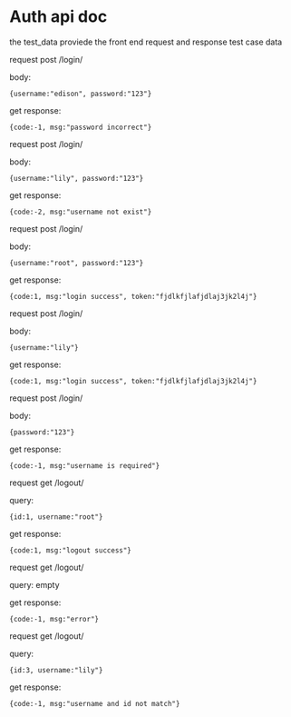 # Auth api doc


the test_data proviede the front end request and response test case data

request post /login/

body: 
```
{username:"edison", password:"123"}
```
get response:
```
{code:-1, msg:"password incorrect"}
```

request post /login/

body: 
```
{username:"lily", password:"123"}
```
get response:
```
{code:-2, msg:"username not exist"}
```


request post /login/

body: 
```
{username:"root", password:"123"}
```
get response:
```
{code:1, msg:"login success", token:"fjdlkfjlafjdlaj3jk2l4j"}
```





request post /login/

body: 
```
{username:"lily"}
```
get response:
```
{code:1, msg:"login success", token:"fjdlkfjlafjdlaj3jk2l4j"}
```


request post /login/

body: 
```
{password:"123"}
```
get response:
```
{code:-1, msg:"username is required"}
```


request get /logout/

query: 
```
{id:1, username:"root"}
```
get response:
```
{code:1, msg:"logout success"}
```
 
 
request get /logout/

query: empty

get response:
```
{code:-1, msg:"error"}
```



 
request get /logout/

query: 
```
{id:3, username:"lily"}
```
get response:
```
{code:-1, msg:"username and id not match"}
```